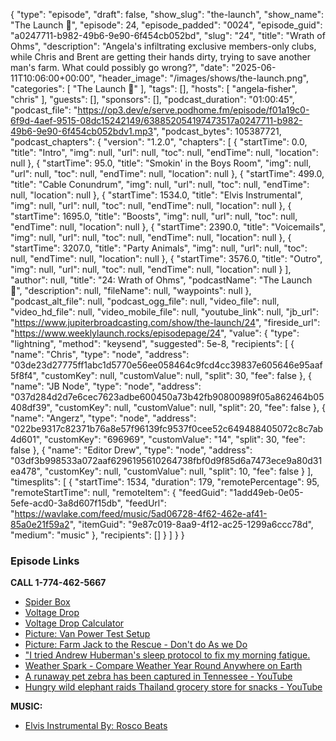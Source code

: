 {
  "type": "episode",
  "draft": false,
  "show_slug": "the-launch",
  "show_name": "The Launch 🚀",
  "episode": 24,
  "episode_padded": "0024",
  "episode_guid": "a0247711-b982-49b6-9e90-6f454cb052bd",
  "slug": "24",
  "title": "Wrath of Ohms",
  "description": "Angela's infiltrating exclusive members-only clubs, while Chris and Brent are getting their hands dirty, trying to save another man's farm. What could possibly go wrong?",
  "date": "2025-06-11T10:06:00+00:00",
  "header_image": "/images/shows/the-launch.png",
  "categories": [
    "The Launch 🚀"
  ],
  "tags": [],
  "hosts": [
    "angela-fisher",
    "chris"
  ],
  "guests": [],
  "sponsors": [],
  "podcast_duration": "01:00:45",
  "podcast_file": "https://op3.dev/e/serve.podhome.fm/episode/f01a19c0-6f9d-4aef-9515-08dc15242149/638852054197473517a0247711-b982-49b6-9e90-6f454cb052bdv1.mp3",
  "podcast_bytes": 105387721,
  "podcast_chapters": {
    "version": "1.2.0",
    "chapters": [
      {
        "startTime": 0.0,
        "title": "Intro",
        "img": null,
        "url": null,
        "toc": null,
        "endTime": null,
        "location": null
      },
      {
        "startTime": 95.0,
        "title": "Smokin' in the Boys Room",
        "img": null,
        "url": null,
        "toc": null,
        "endTime": null,
        "location": null
      },
      {
        "startTime": 499.0,
        "title": "Cable Conundrum",
        "img": null,
        "url": null,
        "toc": null,
        "endTime": null,
        "location": null
      },
      {
        "startTime": 1534.0,
        "title": "Elvis Instrumental",
        "img": null,
        "url": null,
        "toc": null,
        "endTime": null,
        "location": null
      },
      {
        "startTime": 1695.0,
        "title": "Boosts",
        "img": null,
        "url": null,
        "toc": null,
        "endTime": null,
        "location": null
      },
      {
        "startTime": 2390.0,
        "title": "Voicemails",
        "img": null,
        "url": null,
        "toc": null,
        "endTime": null,
        "location": null
      },
      {
        "startTime": 3207.0,
        "title": "Party Animals",
        "img": null,
        "url": null,
        "toc": null,
        "endTime": null,
        "location": null
      },
      {
        "startTime": 3576.0,
        "title": "Outro",
        "img": null,
        "url": null,
        "toc": null,
        "endTime": null,
        "location": null
      }
    ],
    "author": null,
    "title": "24: Wrath of Ohms",
    "podcastName": "The Launch 🚀",
    "description": null,
    "fileName": null,
    "waypoints": null
  },
  "podcast_alt_file": null,
  "podcast_ogg_file": null,
  "video_file": null,
  "video_hd_file": null,
  "video_mobile_file": null,
  "youtube_link": null,
  "jb_url": "https://www.jupiterbroadcasting.com/show/the-launch/24",
  "fireside_url": "https://www.weeklylaunch.rocks/episodepage/24",
  "value": {
    "type": "lightning",
    "method": "keysend",
    "suggested": 5e-8,
    "recipients": [
      {
        "name": "Chris",
        "type": "node",
        "address": "03de23d27775ff1abc1d5770e56ee058464c9fcd4cc39837e605646e95aaf5f8f4",
        "customKey": null,
        "customValue": null,
        "split": 30,
        "fee": false
      },
      {
        "name": "JB Node",
        "type": "node",
        "address": "037d284d2d7e6cec7623adbe600450a73b42fb90800989f05a862464b05408df39",
        "customKey": null,
        "customValue": null,
        "split": 20,
        "fee": false
      },
      {
        "name": "Angerz",
        "type": "node",
        "address": "022be9317c82371b76a8e57f96139fc9537f0cee52c649488405072c8c7ab4d601",
        "customKey": "696969",
        "customValue": "14",
        "split": 30,
        "fee": false
      },
      {
        "name": "Editor Drew",
        "type": "node",
        "address": "03df3b998533a072aaf6296195610264738fbf0d9f85d6a7473ece9a80d31ea478",
        "customKey": null,
        "customValue": null,
        "split": 10,
        "fee": false
      }
    ],
    "timesplits": [
      {
        "startTime": 1534,
        "duration": 179,
        "remotePercentage": 95,
        "remoteStartTime": null,
        "remoteItem": {
          "feedGuid": "1add49eb-0e05-5efe-acd0-3a8d607f15db",
          "feedUrl": "https://wavlake.com/feed/music/5ad06728-4f62-462e-af41-85a0e21f59a2",
          "itemGuid": "9e87c019-8aa9-4f12-ac25-1299a6ccc78d",
          "medium": "music"
        },
        "recipients": []
      }
    ]
  }
}


### Episode Links

**CALL 1-774-462-5667**

* [Spider Box](https://atielectrical.com/collections/spider-box)
* [Voltage Drop ](https://www.cencepower.com/blog-posts/voltage-drop)
* [Voltage Drop Calculator](https://www.calculator.net/voltage-drop-calculator.html)
* [Picture: Van Power Test Setup](https://imgur.com/a/I2F09Zz)
* [Picture: Farm Jack to the Rescue - Don't do As we Do](https://imgur.com/a/wYREjUA)
* ["I tried Andrew Huberman's sleep protocol to fix my morning fatigue.](https://x.com/holistic_chels/status/1932393064280277125)
* [Weather Spark - Compare Weather Year Round Anywhere on Earth](https://weatherspark.com/)
* [A runaway pet zebra has been captured in Tennessee - YouTube](https://www.youtube.com/watch?v=niwcStbEFfA)
* [Hungry wild elephant raids Thailand grocery store for snacks - YouTube](https://www.youtube.com/watch?v=YZLir_Tlol4)

**MUSIC:**

* [Elvis Instrumental By: Rosco Beats](https://podcastindex.org/podcast/7366719)
